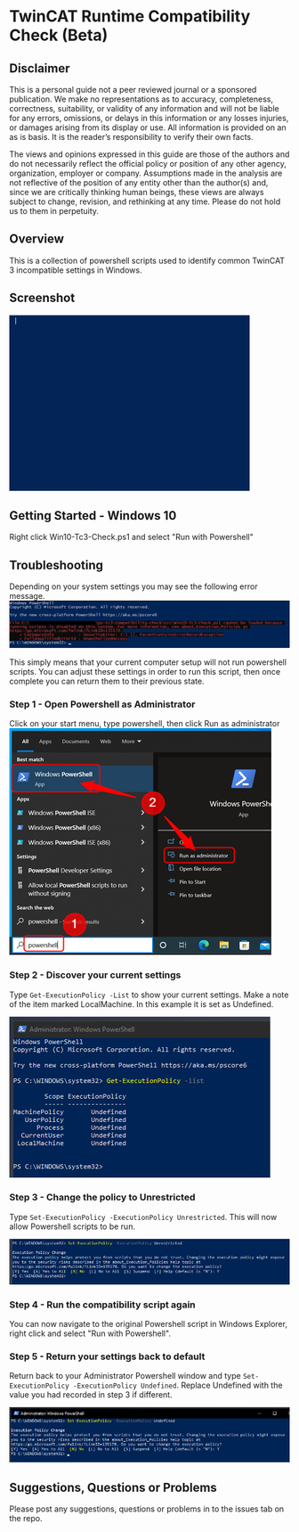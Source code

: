 # TwinCAT Runtime Compatibility Check (Beta)

## Disclaimer
This is a personal guide not a peer reviewed journal or a sponsored publication. We make
no representations as to accuracy, completeness, correctness, suitability, or validity of any
information and will not be liable for any errors, omissions, or delays in this information or any
losses injuries, or damages arising from its display or use. All information is provided on an as
is basis. It is the reader’s responsibility to verify their own facts.

The views and opinions expressed in this guide are those of the authors and do not
necessarily reflect the official policy or position of any other agency, organization, employer or
company. Assumptions made in the analysis are not reflective of the position of any entity
other than the author(s) and, since we are critically thinking human beings, these views are
always subject to change, revision, and rethinking at any time. Please do not hold us to them
in perpetuity.

## Overview 
This is a collection of powershell scripts used to identify common TwinCAT 3 incompatible settings in Windows.

## Screenshot
![image](./docs/images/Screenshot.gif)

## Getting Started - Windows 10
Right click Win10-Tc3-Check.ps1 and select "Run with Powershell"

## Troubleshooting
Depending on your system settings you may see the following error message. 
![image](./docs/images/error.png)

This simply means that your current computer setup will not run powershell scripts.  You can adjust these settings in order to run this script, then once complete you can return them to their previous state.  

### Step 1 - Open Powershell as Administrator
Click on your start menu, type powershell, then click Run as administrator
![image](./docs/images/admin.png)

### Step 2 - Discover your current settings
Type ```Get-ExecutionPolicy -List``` to show your current settings.  Make a note of the item marked LocalMachine.  In this example it is set as Undefined.

![image](./docs/images/get-executionpolicy.png)

### Step 3 - Change the policy to Unrestricted
Type ```Set-ExecutionPolicy -ExecutionPolicy Unrestricted```.  This will now allow Powershell scripts to be run.  

![image](./docs/images/unrestricted.png)

### Step 4 - Run the compatibility script again
You can now navigate to the original Powershell script in Windows Explorer, right click and select "Run with Powershell". 

### Step 5 - Return your settings back to default
Return back to your Administrator Powershell window and type ```Set-ExecutionPolicy -ExecutionPolicy Undefined```.  Replace Undefined with the value you had recorded in step 3 if different. 

![image](./docs/images/undefined.png)

## Suggestions, Questions or Problems
Please post any suggestions, questions or problems in to the issues tab on the repo. 